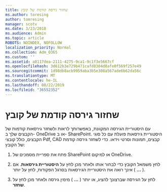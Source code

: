 ```yaml
---
title: שחזור גירסה קודמת של קובץ
ms.author: toresing
author: tomresing
manager: scotv
ms.date: 3/23/2018
ms.audience: Admin
ms.topic: article
ROBOTS: NOINDEX, NOFOLLOW
localization_priority: Normal
ms.collection: Adm_O365
ms.custom: ''
ms.assetid: a8117dea-2111-4275-9ca1-9c1f3e5667cf
ms.openlocfilehash: 3d612b3e729b471cafd8304d8afe0f569f257e49
ms.sourcegitcommit: 1d98db8acb9959aba3b5e308a567ade6b62da56c
ms.translationtype: MT
ms.contentlocale: he-IL
ms.lasthandoff: 08/22/2019
ms.locfileid: "36552352"
---
```

# <a name="restore-a-previous-file-version"></a>שחזור גירסה קודמת של קובץ

עם היסטוריית הגירסה המקוונת, באפשרותך לראות ולשחזר גירסאות קודמות של הקבצים שלך ב- OneDrive או ב- SharePoint. היסטוריית גירסאות פועלת עם כל סוגי הקבצים, כולל קובצי Pdf, CAD קבצים, תמונות וסרטי וידאו. כדי לשחזר גירסה קודמת של הקובץ:
  
1. פתח את ספריית מסמכים של SharePoint או למיקום OneDrive.
    
2. לחץ משמאל הקובץ כדי לבחור אותו ולאחר מכן לחץ על **היסטוריית גירסאות**. אם אינך רואה את היסטוריית הגירסאות בסרגל הפקודות, לחץ על יותר ( **...** ). 
    
3. לחץ על הגירסה שברצונך להציג, או יותר ( **...** ) מימין גירסה ולאחר מכן לחץ על **שחזר**.
    

